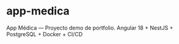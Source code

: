 # app-medica
App Médica — Proyecto demo de portfolio. Angular 18 + NestJS + PostgreSQL + Docker + CI/CD
